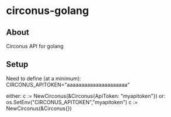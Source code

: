 circonus-golang
========================

About
-----------

Circonus API for golang

Setup
------------

Need to define (at a minimum):
    CIRCONUS_APITOKEN="aaaaaaaaaaaaaaaaaaaaa"


either:
    c := NewCirconus(&Circonus{ApiToken: "myapitoken"})
or:
    os.SetEnv("CIRCONUS_APITOKEN","myapitoken")
    c := NewCirconus(&Circonus{})


